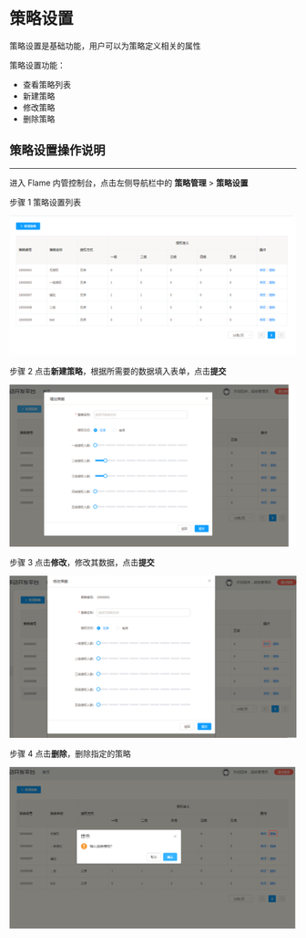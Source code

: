 # 策略设置

策略设置是基础功能，用户可以为策略定义相关的属性

策略设置功能：

* 查看策略列表
* 新建策略
* 修改策略
* 删除策略

## 策略设置操作说明

---

进入 Flame 内管控制台，点击左侧导航栏中的 **策略管理** > **策略设置**

步骤 1 策略设置列表

![查看策略列表](./../images/relationSet1.png)

步骤 2 点击**新建策略**，根据所需要的数据填入表单，点击**提交**

![新建策略](./../images/relationSet2.png)

步骤 3 点击**修改**，修改其数据，点击**提交**

![修改策略](./../images/relationSet3.png)

步骤 4 点击**删除**，删除指定的策略

![删除策略](./../images/relationSet4.png)
